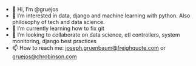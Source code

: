- 👋 Hi, I’m @gruejos
- 👀 I’m interested in data, django and machine learning with python. Also philosophy of tech and data science. 
- 🌱 I’m currently learning how to fix git
- 💞️ I’m looking to collaborate on data science, etl controllers, system monitoring, django best practices
- 📫 How to reach me: joseph.gruenbaum@freighquote.com or gruejos@chrobinson.com

